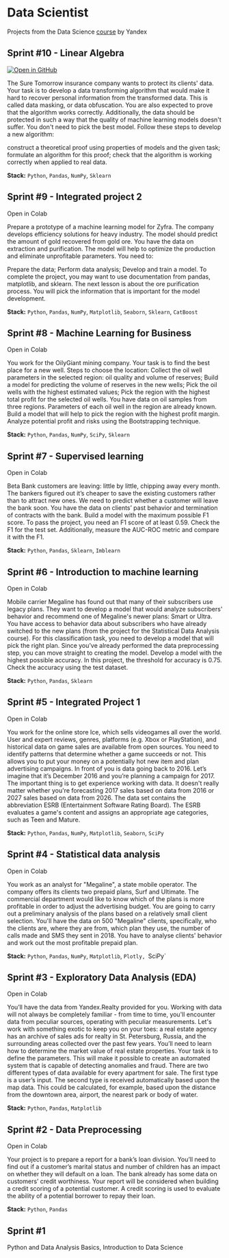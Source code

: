 # Data Scientist
Projects from the Data Science [course](https://practicum.yandex.ru/data-scientist/) by Yandex

## Sprint #10 - Linear Algebra
[![Open in GitHub](https://downloader.disk.yandex.ru/preview/fb16887026b0d799bafbc83beac6e4dd81fa98419fe886517333ba88b5b40dfb/62caf299/e_ffRL8UW-6degmxz37_uU76pfIFysoX3zxoKgkB55y2VNxWddqE97M21kIZT0Y6A3yhbzs_RApAGPXHOEluvQ%3D%3D?uid=0&filename=GitHub.png&disposition=inline&hash=&limit=0&content_type=image%2Fpng&owner_uid=0&tknv=v2&size=1526x740)](http://example.com/)

The Sure Tomorrow insurance company wants to protect its clients' data. Your task is to develop a data transforming algorithm that would make it hard to recover personal information from the transformed data. This is called data masking, or data obfuscation. You are also expected to prove that the algorithm works correctly. Additionally, the data should be protected in such a way that the quality of machine learning models doesn't suffer. You don't need to pick the best model. Follow these steps to develop a new algorithm:

construct a theoretical proof using properties of models and the given task;
formulate an algorithm for this proof;
check that the algorithm is working correctly when applied to real data.

**Stack:** `Python`, `Pandas`, `NumPy`, `Sklearn`

## Sprint #9 - Integrated project 2
Open in Colab

Prepare a prototype of a machine learning model for Zyfra. The company develops efficiency solutions for heavy industry. The model should predict the amount of gold recovered from gold ore. You have the data on extraction and purification. The model will help to optimize the production and eliminate unprofitable parameters. You need to:

Prepare the data;
Perform data analysis;
Develop and train a model. To complete the project, you may want to use documentation from pandas, matplotlib, and sklearn. The next lesson is about the ore purification process. You will pick the information that is important for the model development.

**Stack:** `Python`, `Pandas`, `NumPy`, `Matplotlib`, `Seaborn`, `Sklearn`, `CatBoost`

## Sprint #8 - Machine Learning for Business
Open in Colab

You work for the OilyGiant mining company. Your task is to find the best place for a new well. Steps to choose the location: Collect the oil well parameters in the selected region: oil quality and volume of reserves; Build a model for predicting the volume of reserves in the new wells; Pick the oil wells with the highest estimated values; Pick the region with the highest total profit for the selected oil wells. You have data on oil samples from three regions. Parameters of each oil well in the region are already known. Build a model that will help to pick the region with the highest profit margin. Analyze potential profit and risks using the Bootstrapping technique.

**Stack:** `Python`, `Pandas`, `NumPy`, `SciPy`, `Sklearn`

## Sprint #7 - Supervised learning
Open in Colab

Beta Bank customers are leaving: little by little, chipping away every month. The bankers figured out it’s cheaper to save the existing customers rather than to attract new ones. We need to predict whether a customer will leave the bank soon. You have the data on clients’ past behavior and termination of contracts with the bank. Build a model with the maximum possible F1 score. To pass the project, you need an F1 score of at least 0.59. Check the F1 for the test set. Additionally, measure the AUC-ROC metric and compare it with the F1.

**Stack:** `Python`, `Pandas`, `Sklearn`, `Imblearn`

## Sprint #6 - Introduction to machine learning
Open in Colab

Mobile carrier Megaline has found out that many of their subscribers use legacy plans. They want to develop a model that would analyze subscribers' behavior and recommend one of Megaline's newer plans: Smart or Ultra. You have access to behavior data about subscribers who have already switched to the new plans (from the project for the Statistical Data Analysis course). For this classification task, you need to develop a model that will pick the right plan. Since you’ve already performed the data preprocessing step, you can move straight to creating the model. Develop a model with the highest possible accuracy. In this project, the threshold for accuracy is 0.75. Check the accuracy using the test dataset.

**Stack:** `Python`, `Pandas`, `Sklearn`

## Sprint #5 - Integrated Project 1
Open in Colab

You work for the online store Ice, which sells videogames all over the world. User and expert reviews, genres, platforms (e.g. Xbox or PlayStation), and historical data on game sales are available from open sources. You need to identify patterns that determine whether a game succeeds or not. This allows you to put your money on a potentially hot new item and plan advertising campaigns. In front of you is data going back to 2016. Let’s imagine that it’s December 2016 and you’re planning a campaign for 2017. The important thing is to get experience working with data. It doesn't really matter whether you're forecasting 2017 sales based on data from 2016 or 2027 sales based on data from 2026. The data set contains the abbreviation ESRB (Entertainment Software Rating Board). The ESRB evaluates a game's content and assigns an appropriate age categories, such as Teen and Mature.

**Stack:** `Python`, `Pandas`, `NumPy`, `Matplotlib`, `Seaborn`, `SciPy`

## Sprint #4 - Statistical data analysis
Open in Colab

You work as an analyst for "Megaline", a state mobile operator. The company offers its clients two prepaid plans, Surf and Ultimate. The commercial department would like to know which of the plans is more profitable in order to adjust the advertising budget. You are going to carry out a preliminary analysis of the plans based on a relatively small client selection. You'll have the data on 500 "Megaline" clients, specifically, who the clients are, where they are from, which plan they use, the number of calls made and SMS they sent in 2018. You have to analyse clients' behavior and work out the most profitable prepaid plan.

**Stack:** `Python`, `Pandas`, `NumPy`, `Matplotlib`, `Plotly, `SciPy`

## Sprint #3 - Exploratory Data Analysis (EDA)
Open in Colab

You’ll have the data from Yandex.Realty provided for you. Working with data will not always be completely familiar - from time to time, you'll encounter data from peculiar sources, operating with peculiar measurements. Let's work with something exotic to keep you on your toes: a real estate agency has an archive of sales ads for realty in St. Petersburg, Russia, and the surrounding areas collected over the past few years. You’ll need to learn how to determine the market value of real estate properties. Your task is to define the parameters. This will make it possible to create an automated system that is capable of detecting anomalies and fraud. There are two different types of data available for every apartment for sale. The first type is a user’s input. The second type is received automatically based upon the map data. This could be calculated, for example, based upon the distance from the downtown area, airport, the nearest park or body of water.

**Stack:** `Python`, `Pandas`, `Matplotlib`

## Sprint #2 - Data Preprocessing
Open in Colab

Your project is to prepare a report for a bank’s loan division. You’ll need to find out if a customer’s marital status and number of children has an impact on whether they will default on a loan. The bank already has some data on customers’ credit worthiness. Your report will be considered when building a credit scoring of a potential customer. A credit scoring is used to evaluate the ability of a potential borrower to repay their loan.

**Stack:** `Python`, `Pandas`

## Sprint #1
Python and Data Analysis Basics, Introduction to Data Science
